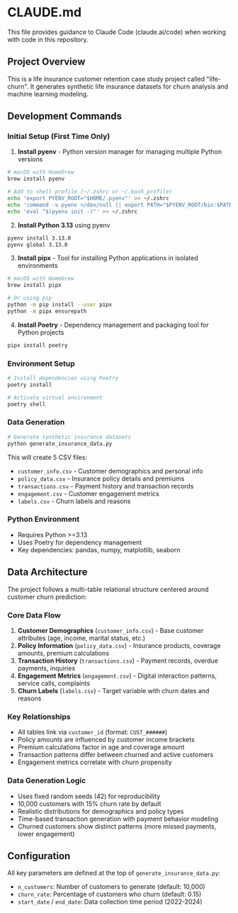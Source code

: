 # CLAUDE.md

This file provides guidance to Claude Code (claude.ai/code) when working with code in this repository.

## Project Overview

This is a life insurance customer retention case study project called "life-churn". It generates synthetic life insurance datasets for churn analysis and machine learning modeling.

## Development Commands

### Initial Setup (First Time Only)

1. **Install pyenv** - Python version manager for managing multiple Python versions
```bash
# macOS with Homebrew
brew install pyenv

# Add to shell profile (~/.zshrc or ~/.bash_profile)
echo 'export PYENV_ROOT="$HOME/.pyenv"' >> ~/.zshrc
echo 'command -v pyenv >/dev/null || export PATH="$PYENV_ROOT/bin:$PATH"' >> ~/.zshrc
echo 'eval "$(pyenv init -)"' >> ~/.zshrc
```

2. **Install Python 3.13** using pyenv
```bash
pyenv install 3.13.0
pyenv global 3.13.0
```

3. **Install pipx** - Tool for installing Python applications in isolated environments
```bash
# macOS with Homebrew
brew install pipx

# Or using pip
python -m pip install --user pipx
python -m pipx ensurepath
```

4. **Install Poetry** - Dependency management and packaging tool for Python projects
```bash
pipx install poetry
```

### Environment Setup
```bash
# Install dependencies using Poetry
poetry install

# Activate virtual environment
poetry shell
```

### Data Generation
```bash
# Generate synthetic insurance datasets
python generate_insurance_data.py
```

This will create 5 CSV files:
- `customer_info.csv` - Customer demographics and personal info
- `policy_data.csv` - Insurance policy details and premiums
- `transactions.csv` - Payment history and transaction records
- `engagement.csv` - Customer engagement metrics
- `labels.csv` - Churn labels and reasons

### Python Environment
- Requires Python >=3.13
- Uses Poetry for dependency management
- Key dependencies: pandas, numpy, matplotlib, seaborn

## Data Architecture

The project follows a multi-table relational structure centered around customer churn prediction:

### Core Data Flow
1. **Customer Demographics** (`customer_info.csv`) - Base customer attributes (age, income, marital status, etc.)
2. **Policy Information** (`policy_data.csv`) - Insurance products, coverage amounts, premium calculations
3. **Transaction History** (`transactions.csv`) - Payment records, overdue payments, inquiries
4. **Engagement Metrics** (`engagement.csv`) - Digital interaction patterns, service calls, complaints
5. **Churn Labels** (`labels.csv`) - Target variable with churn dates and reasons

### Key Relationships
- All tables link via `customer_id` (format: `CUST_######`)
- Policy amounts are influenced by customer income brackets
- Premium calculations factor in age and coverage amount
- Transaction patterns differ between churned and active customers
- Engagement metrics correlate with churn propensity

### Data Generation Logic
- Uses fixed random seeds (42) for reproducibility
- 10,000 customers with 15% churn rate by default
- Realistic distributions for demographics and policy types
- Time-based transaction generation with payment behavior modeling
- Churned customers show distinct patterns (more missed payments, lower engagement)

## Configuration

All key parameters are defined at the top of `generate_insurance_data.py`:
- `n_customers`: Number of customers to generate (default: 10,000)
- `churn_rate`: Percentage of customers who churn (default: 0.15)
- `start_date` / `end_date`: Data collection time period (2022-2024)